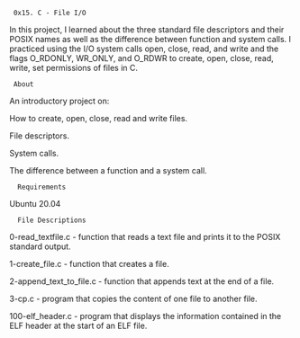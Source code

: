     0x15. C - File I/O

In this project, I learned about the three standard file descriptors and their POSIX names as well as the difference between function and system calls. I practiced using the I/O system calls open, close, read, and write and the flags O_RDONLY, WR_ONLY, and O_RDWR to create, open, close, read, write, set permissions of files in C.


     About
   
An introductory project on:

 How to create, open, close, read and write files.
 
 File descriptors.
 
 System calls.
 
 The difference between a function and a system call.

      Requirements

Ubuntu 20.04

      File Descriptions

  0-read_textfile.c - function that reads a text file and prints it to the POSIX standard output.

  1-create_file.c - function that creates a file.

  2-append_text_to_file.c - function that appends text at the end of a file.

  3-cp.c - program that copies the content of one file to another file.

  100-elf_header.c - program that displays the information contained in the ELF header at the start of an ELF file.
